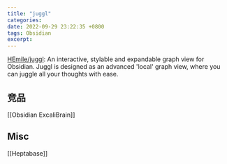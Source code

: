 ```yaml
---
title: "juggl"
categories: 
date: 2022-09-29 23:22:35 +0800
tags: Obsidian
excerpt: 
---
```


[HEmile/juggl](https://github.com/HEmile/juggl): An interactive, stylable and expandable graph view for Obsidian. Juggl is designed as an advanced 'local' graph view, where you can juggle all your thoughts with ease.




## 竞品

[[Obsidian ExcaliBrain]]




## Misc


[[Heptabase]]




